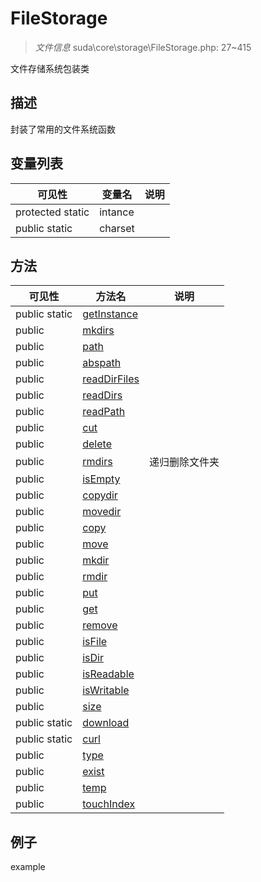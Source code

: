 #  FileStorage 

> *文件信息* suda\core\storage\FileStorage.php: 27~415


文件存储系统包装类


## 描述



封装了常用的文件系统函数
 
## 变量列表
| 可见性 |  变量名   | 说明 |
|--------|----|------|
 | protected  static  | intance | | 
 | public  static  | charset | | 
## 方法

 
| 可见性 | 方法名 | 说明 |
|--------|-------|------|
 |  public  static|[getInstance](FileStorage/getInstance.md) |  |
 |  public  |[mkdirs](FileStorage/mkdirs.md) |  |
 |  public  |[path](FileStorage/path.md) |  |
 |  public  |[abspath](FileStorage/abspath.md) |  |
 |  public  |[readDirFiles](FileStorage/readDirFiles.md) |  |
 |  public  |[readDirs](FileStorage/readDirs.md) |  |
 |  public  |[readPath](FileStorage/readPath.md) |  |
 |  public  |[cut](FileStorage/cut.md) |  |
 |  public  |[delete](FileStorage/delete.md) |  |
 |  public  |[rmdirs](FileStorage/rmdirs.md) | 递归删除文件夹 |
 |  public  |[isEmpty](FileStorage/isEmpty.md) |  |
 |  public  |[copydir](FileStorage/copydir.md) |  |
 |  public  |[movedir](FileStorage/movedir.md) |  |
 |  public  |[copy](FileStorage/copy.md) |  |
 |  public  |[move](FileStorage/move.md) |  |
 |  public  |[mkdir](FileStorage/mkdir.md) |  |
 |  public  |[rmdir](FileStorage/rmdir.md) |  |
 |  public  |[put](FileStorage/put.md) |  |
 |  public  |[get](FileStorage/get.md) |  |
 |  public  |[remove](FileStorage/remove.md) |  |
 |  public  |[isFile](FileStorage/isFile.md) |  |
 |  public  |[isDir](FileStorage/isDir.md) |  |
 |  public  |[isReadable](FileStorage/isReadable.md) |  |
 |  public  |[isWritable](FileStorage/isWritable.md) |  |
 |  public  |[size](FileStorage/size.md) |  |
 |  public  static|[download](FileStorage/download.md) |  |
 |  public  static|[curl](FileStorage/curl.md) |  |
 |  public  |[type](FileStorage/type.md) |  |
 |  public  |[exist](FileStorage/exist.md) |  |
 |  public  |[temp](FileStorage/temp.md) |  |
 |  public  |[touchIndex](FileStorage/touchIndex.md) |  |
## 例子

example